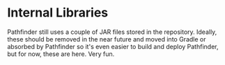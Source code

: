 # Internal Libraries
Pathfinder still uses a couple of JAR files stored in the repository.
Ideally, these should be removed in the near future and moved into
Gradle or absorbed by Pathfinder so it's even easier to build and
deploy Pathfinder, but for now, these are here. Very fun.

